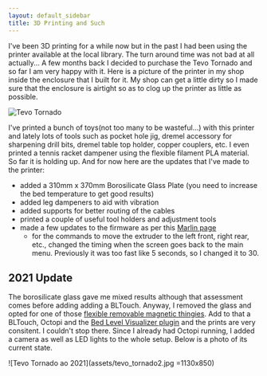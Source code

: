 ```yaml
---
layout: default_sidebar
title: 3D Printing and Such
---
```


I've been 3D printing for a while now but in the past I had been using the printer available at the local library. The turn around time was not bad at all actually... A few months back I decided to purchase the Tevo Tornado and so far I am very happy with it. Here is a picture of the printer in my shop inside the enclosure that I built for it. My shop can get a little dirty so I made sure that the enclosure is airtight so as to clog up the printer as little as possible. 

![Tevo Tornado](assets/tevo_tornado.jpg)

I've printed a bunch of toys(not too many to be wasteful...) with this printer and lately lots of tools such as pocket hole jig, dremel accessory for sharpening drill bits, dremel table top holder, copper couplers, etc. I even printed a tennis racket dampener using the flexible filament PLA material. So far it is holding up. And for now here are the updates that I've made to the printer:

* added a 310mm x 370mm Borosilicate Glass Plate (you need to increase the bed temperature to get good results)
* added leg dampeners to aid with vibration
* added supports for better routing of the cables
* printed a couple of useful tool holders and adjustment tools
* made a few updates to the firmware as per this [Marlin page](https://github.com/arunoda/marlin)
  * for the commands to move the extruder to the left front, right rear, etc., changed the timing when the screen goes back to the main menu. Previously it was too fast like 5 seconds, so I changed it to 30. 


## 2021 Update

The borosilicate glass gave me mixed results although that assessment comes before adding adding a BLTouch.  Anyway, I removed the glass and opted for one of those [flexible removable magnetic thingies](https://www.amazon.com/Creality-3D-Ultra-Flexible-Removable-9-25x9-25/dp/B07GRSDKS9). Add to that a BLTouch, Octopi and the [Bed Level Visualizer plugin](https://plugins.octoprint.org/plugins/bedlevelvisualizer/) and the prints are very consitent. I couldn't stop there. Since I already had Octopi running, I added a camera as well as LED lights to the whole setup. Below is a photo of its current state.

![Tevo Tornado ao 2021](assets/tevo_tornado2.jpg =1130x850)